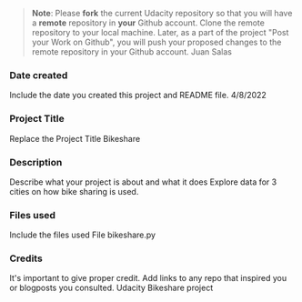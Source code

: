 >**Note**: Please **fork** the current Udacity repository so that you will have a **remote** repository in **your** Github account. Clone the remote repository to your local machine. Later, as a part of the project "Post your Work on Github", you will push your proposed changes to the remote repository in your Github account.
Juan Salas 
### Date created
Include the date you created this project and README file.
4/8/2022

### Project Title
Replace the Project Title
Bikeshare

### Description
Describe what your project is about and what it does
Explore data for 3 cities on how bike sharing is used.

### Files used
Include the files used
File bikeshare.py

### Credits
It's important to give proper credit. Add links to any repo that inspired you or blogposts you consulted.
Udacity Bikeshare project

